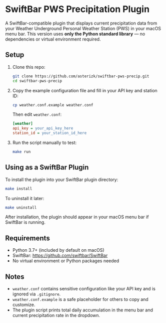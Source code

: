 # SwiftBar PWS Precipitation Plugin

A SwiftBar-compatible plugin that displays current precipitation data from your Weather Underground Personal Weather Station (PWS) in your macOS menu bar. This version uses **only the Python standard library** — no dependencies or virtual environment required.

## Setup

1. Clone this repo:
   ```bash
   git clone https://github.com/asterizk/swiftbar-pws-precip.git
   cd swiftbar-pws-precip
   ```

2. Copy the example configuration file and fill in your API key and station ID:
   ```bash
   cp weather.conf.example weather.conf
   ```

   Then edit `weather.conf`:
   ```ini
   [weather]
   api_key = your_api_key_here
   station_id = your_station_id_here
   ```

3. Run the script manually to test:
   ```bash
   make run
   ```

## Using as a SwiftBar Plugin

To install the plugin into your SwiftBar plugin directory:

```bash
make install
```

To uninstall it later:

```bash
make uninstall
```

After installation, the plugin should appear in your macOS menu bar if SwiftBar is running.

## Requirements

- Python 3.7+ (included by default on macOS)
- SwiftBar: https://github.com/swiftbar/SwiftBar
- No virtual environment or Python packages needed

## Notes

- `weather.conf` contains sensitive configuration like your API key and is ignored via `.gitignore`.
- `weather.conf.example` is a safe placeholder for others to copy and customize.
- The plugin script prints total daily accumulation in the menu bar and current precipitation rate in the dropdown.
